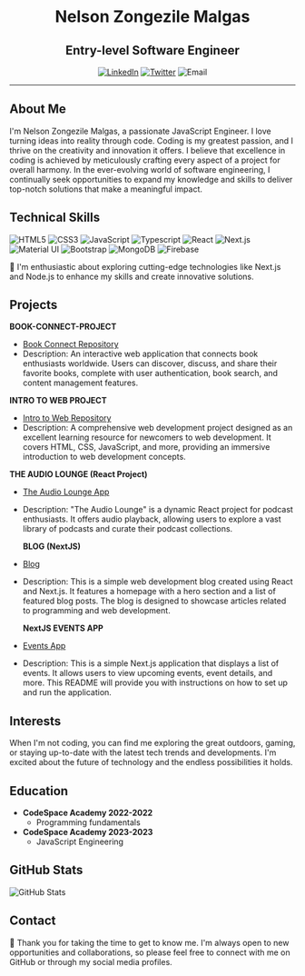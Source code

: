 <div align="center">

# Nelson Zongezile Malgas
## Entry-level Software Engineer

[![LinkedIn](https://img.shields.io/badge/-LinkedIn-blue?style=flat-square&logo=linkedin&logoColor=white)](https://www.linkedin.com/in/nelson-zongezile-malgas-58b194b2/)
[![Twitter](https://img.shields.io/badge/-Twitter-blue?style=flat-square&logo=twitter&logoColor=white)](https://twitter.com/MalgasZakes1)
![Email](https://img.shields.io/badge/-Email-red?style=flat-square&logo=gmail&logoColor=white)
</div>


---

## About Me
I'm Nelson Zongezile Malgas, a passionate JavaScript Engineer. I love turning ideas into reality through code. Coding is my greatest passion, and I thrive on the creativity and innovation it offers. I believe that excellence in coding is achieved by meticulously crafting every aspect of a project for overall harmony. In the ever-evolving world of software engineering, I continually seek opportunities to expand my knowledge and skills to deliver top-notch solutions that make a meaningful impact.

## Technical Skills
![HTML5](https://img.shields.io/badge/-HTML5-E34F26?style=flat-square&logo=html5&logoColor=white)
![CSS3](https://img.shields.io/badge/-CSS3-1572B6?style=flat-square&logo=css3)
![JavaScript](https://img.shields.io/badge/-JavaScript-black?style=flat-square&logo=javascript)
![Typescript](https://img.shields.io/badge/-Typescript-black?style=flat-square&logo=typescript)
![React](https://img.shields.io/badge/-React-black?style=flat-square&logo=react)
![Next.js](https://img.shields.io/badge/-Next.js-black?style=flat-square&logo=next.js&logoColor=white)
![Material UI](https://img.shields.io/badge/-material-black?style=flat-square&logo=mui)
![Bootstrap](https://img.shields.io/badge/-Bootstrap-563D7C?style=flat-square&logo=bootstrap)
![MongoDB](https://img.shields.io/badge/-MongoDB-black?style=flat-square&logo=mongodb)
![Firebase](https://img.shields.io/badge/-Firebase-black?style=flat-square&logo=firebase)



🌱 I'm enthusiastic about exploring cutting-edge technologies like Next.js and Node.js to enhance my skills and create innovative solutions.

## Projects

**BOOK-CONNECT-PROJECT**
- [Book Connect Repository](https://github.com/NelsonMALGAS/NELZON872_BCL2302_Owen_NelsonZongezileMalgas_IWA19)
- Description: An interactive web application that connects book enthusiasts worldwide. Users can discover, discuss, and share their favorite books, complete with user authentication, book search, and content management features.

**INTRO TO WEB PROJECT**
- [Intro to Web Repository](https://github.com/NelsonMALGAS/NELZON872__BCL2302_Group_Owen_NelsonZongezileMalgas_ITW9)
- Description: A comprehensive web development project designed as an excellent learning resource for newcomers to web development. It covers HTML, CSS, JavaScript, and more, providing an immersive introduction to web development concepts.

**THE AUDIO LOUNGE (React Project)**
- [The Audio Lounge App](https://the-audio-lounge.netlify.app)
- Description: "The Audio Lounge" is a dynamic React project for podcast enthusiasts. It offers audio playback, allowing users to explore a vast library of podcasts and curate their podcast collections.

  **BLOG (NextJS)**
- [Blog](https://my-blog-ten-sandy.vercel.app/)
- Description: This is a simple web development blog created using React and Next.js. It features a homepage with a hero section and a list of featured blog posts. The blog is designed to showcase articles related to programming and web development.


    **NextJS EVENTS APP**
- [Events App](https://next-app-rose-three.vercel.app/)
- Description: This is a simple Next.js application that displays a list of events. It allows users to view upcoming events, event details, and more. This README will provide you with instructions on how to set up and run the application.

## Interests
When I'm not coding, you can find me exploring the great outdoors, gaming, or staying up-to-date with the latest tech trends and developments. I'm excited about the future of technology and the endless possibilities it holds.

## Education
- **CodeSpace Academy 2022-2022**
  - Programming fundamentals
- **CodeSpace Academy 2023-2023**
  - JavaScript Engineering

## GitHub Stats
![GitHub Stats](https://github-readme-stats.vercel.app/api?username=NelsonMALGAS&show_icons=true&theme=radical)

## Contact
💬 Thank you for taking the time to get to know me. I'm always open to new opportunities and collaborations, so please feel free to connect with me on GitHub or through my social media profiles.
